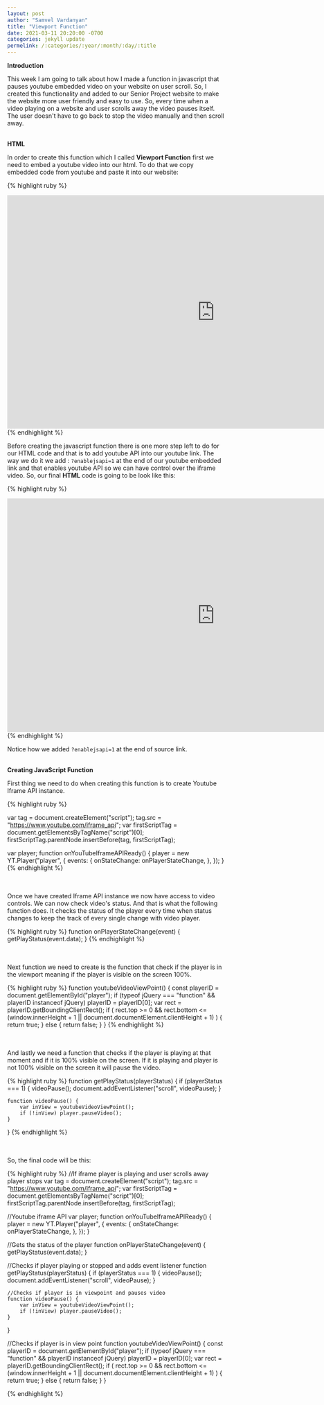 ```yaml
---
layout: post
author: "Samvel Vardanyan"
title: "Viewport Function"
date: 2021-03-11 20:20:00 -0700
categories: jekyll update
permelink: /:categories/:year/:month/:day/:title
---
```


**Introduction**

This week I am going to talk about how I made a function in javascript that pauses youtube embedded video on your website on user scroll. So, I created this functionality and added to our Senior Project website to make the website more user friendly and easy to use. So, every time when a video playing on a website and user scrolls away the video pauses itself. The user doesn't have to go back to stop the video manually and then scroll away.

\
**HTML**

In order to create this function which I called **Viewport Function** first we need to embed a youtube video into our html. To do that we copy embedded code from youtube and paste it into our website:

{% highlight ruby %}

<iframe
id="player"
width="958"
height="539"
src="https://www.youtube.com/embed/RQxxYJmF0cw"
title="YouTube video player"
frameborder="0"
allow="accelerometer; autoplay; clipboard-write; encrypted-media; gyroscope; picture-in-picture"
allowfullscreen>
</iframe>
 {% endhighlight %}

Before creating the javascript function there is one more step left to do for our HTML code and that is to add youtube API into our youtube link. The way we do it we add : `?enablejsapi=1` at the end of our youtube embedded link and that enables youtube API so we can have control over the iframe video. So, our final **HTML** code is going to be look like this:

{% highlight ruby %}

<iframe
id="player"
width="958"
height="539"
src="https://www.youtube.com/embed/RQxxYJmF0cw?enablejsapi=1"
title="YouTube video player"
frameborder="0"
allow="accelerometer; autoplay; clipboard-write; encrypted-media; gyroscope; picture-in-picture"
allowfullscreen>
</iframe>
 {% endhighlight %}

Notice how we added `?enablejsapi=1` at the end of source link.

\
**Creating JavaScript Function**

First thing we need to do when creating this function is to create Youtube Iframe API instance.

{% highlight ruby %}

var tag = document.createElement("script");
tag.src = "https://www.youtube.com/iframe_api";
var firstScriptTag = document.getElementsByTagName("script")[0];
firstScriptTag.parentNode.insertBefore(tag, firstScriptTag);

var player;
function onYouTubeIframeAPIReady() {
player = new YT.Player("player", {
events: {
onStateChange: onPlayerStateChange,
},
});
}
{% endhighlight %}


\
\
Once we have created Iframe API instance we now have access to video controls. We can now check video's status. And that is what the following function does. It checks the status of the player every time when status changes to keep the track of every single change with video player.

{% highlight ruby %}
function onPlayerStateChange(event) {
getPlayStatus(event.data);
}
{% endhighlight %}

\
\
Next function we need to create is the function that check if the player is in the viewport meaning if the player is visible on the screen 100%.

{% highlight ruby %}
function youtubeVideoViewPoint() {
const playerID = document.getElementById("player");
if (typeof jQuery === "function" && playerID instanceof jQuery)
playerID = playerID[0];
var rect = playerID.getBoundingClientRect();
if (
rect.top >= 0 &&
rect.bottom <=
(window.innerHeight + 1 || document.documentElement.clientHeight + 1)
) {
return true;
} else {
return false;
}
}
{% endhighlight %}

\
\
And lastly we need a function that checks if the player is playing at that moment and if it is 100% visible on the screen. If it is playing and player is not 100% visible on the screen it will pause the video.

{% highlight ruby %}
function getPlayStatus(playerStatus) {
	if (playerStatus === 1) {
		videoPause();
		document.addEventListener("scroll", videoPause);
	}

	
	function videoPause() {
		var inView = youtubeVideoViewPoint();
		if (!inView) player.pauseVideo();
	}
}
{% endhighlight %}

\
\
So, the final code will be this:

{% highlight ruby %}
//If iframe player is playing and user scrolls away player stops
var tag = document.createElement("script");
tag.src = "https://www.youtube.com/iframe_api";
var firstScriptTag = document.getElementsByTagName("script")[0];
firstScriptTag.parentNode.insertBefore(tag, firstScriptTag);

//Youtube iframe API
var player;
function onYouTubeIframeAPIReady() {
	player = new YT.Player("player", {
		events: {
			onStateChange: onPlayerStateChange,
		},
	});
}

//Gets the status of the player
function onPlayerStateChange(event) {
	getPlayStatus(event.data);
}

//Checks if player playing or stopped and adds event listener
function getPlayStatus(playerStatus) {
	if (playerStatus === 1) {
		videoPause();
		document.addEventListener("scroll", videoPause);
	}

	//Checks if player is in viewpoint and pauses video
	function videoPause() {
		var inView = youtubeVideoViewPoint();
		if (!inView) player.pauseVideo();
	}
}

//Checks if player is in view point
function youtubeVideoViewPoint() {
	const playerID = document.getElementById("player");
	if (typeof jQuery === "function" && playerID instanceof jQuery)
		playerID = playerID[0];
	var rect = playerID.getBoundingClientRect();
	if (
		rect.top >= 0 &&
		rect.bottom <=
			(window.innerHeight + 1 || document.documentElement.clientHeight + 1)
	) {
		return true;
	} else {
		return false;
	}
}

{% endhighlight %}